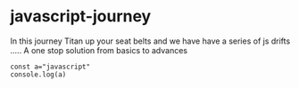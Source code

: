 # javascript-journey
In this journey Titan up your seat belts and we have have a series of js drifts .....
A one stop solution from basics to advances 
```
const a="javascript"
console.log(a)
```
